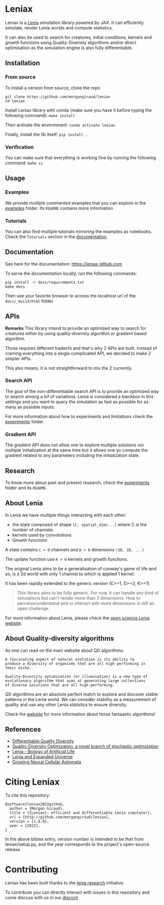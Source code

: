 # Leniax

Leniax is a [Lenia](https://chakazul.github.io/lenia.html) simulation library powered by JAX.
It can efficiently simulate, render Lenia worlds and compute statistics.

It can also be used to search for creatures, initial conditions, kernels and growth functions using Quality-Diveristy algorithms and/or direct optimisation as the simulation engine is also fully differentiable.

## Installation

### From source
To install a version from source, clone the repo
```
git clone https://github.com/morgangiraud/leniax
cd leniax
```

Install Leniax library with conda (make sure you have it before typing the following command): `make install`

Then activate the environment: `conda activate leniax`

Finally, install the lib itself: `pip install .`

### Verification
You can make sure that everything is working fine by running the following command: `make ci`

## Usage

### Examples
We provide multiple commented examples that you can explore in the [examples](examples) folder. Its `README` contains more information

### Tutorials
You can also find multiple tutorials mirroring the examples as notebooks. Check the `Tutorials` section in the [documentation](https://leniax.github.com).

## Documentation
See here for the documentation: https://leniax.github.com

To serve the documentation locally, run the following commands:
```
pip install -r docs/requirements.txt
make docs
```
Then use your favorite browser to access the localhost url of the `docs/_build/html` folder.

## APIs

**Remarks**
This library intend to provide an optimized way to search for creatures either by using quality-diveristy algorithm or gradient based algorithm.

Those requires different tradeofs and that's why 2 APIs are built. Instead of craming everything into a single complicated API, we decided to make 2 simpler APIs. 

This also means, it is not straightforward to mix the 2 currently.

### Search API
The goal of the non-differentiable search API is to provide an optimized way to search among a lof of variations.
Lenia is considered a blackbox in this settings and you want to query the simulation as fast as possible for as many as possible inputs.

For more information about how to experiments and limitations check the [experiments](experiments) folder.

### Gradient API
The gradient API does not allow one to explore multiple solutions nor multiple initialization at the same time but it allows one yo compute the gradient related to any parameters including the initialization state.

## Research
To know more about past and present research, check the [experiments](experiments) folder and its `README`.

## About Lenia
In Lenia we have multiple things interacting with each other:
- the state composed of shape `[C, spatial_dims...]` where C is the number of channels.
- kernels used by convolutions
- Growth functions

A state contains `C > 0` channels and `D > 0` dimensions `(1D, 2D, ...)`

The update function use  `K > 0` kernels and growth functions. 

The original Lenia aims to be a generalisation of conway's game of life and so, is a 2d world with only 1 channel to which is applied 1 kernel.

It has been rapidly extended to the generic version (C>=1, D>=2, K>=1).

> This library aims to be fully generic. For now, it can handle any kind of simulations but can't render more than 3 dimensions. How to perceive/understand and or interact with more dimensions is still an open challenge.

For more information about Lenia, please check the [open science Lenia website](https://openlenia.github.io/).

## About Quality-diversity algorithms
As one can read on the main website about QD algorithms:

```
A fascinating aspect of natural evolution is its ability to
produce a diversity of organisms that are all high performing in
their niche.

Quality-Diversity optimization (or illumination) is a new type of
evolutionary algorithm that aims at generating large collections
of diverse solutions that are all high-performing. 
```

QD algorithms are an absolute perfect match to explore and discover stable patterns in the Lenia world.  We can consider stability as a measurement of quality and use any other Lenia statistics to ensure diversity.

Check the [website](https://quality-diversity.github.io/) for more information about those fantaastic algorithms!

## References
- [Differentiable Quality Diversity](https://arxiv.org/abs/2106.03894)
- [Quality-Diversity Optimization: a novel branch of stochastic optimization](https://arxiv.org/abs/2012.04322)
- [Lenia - Biology of Artificial Life](https://arxiv.org/abs/1812.05433)
- [Lenia and Expanded Universe](https://arxiv.org/abs/2005.03742)
- [Growing Neural Cellular Automata](https://distill.pub/2020/growing-ca/)

# Citing Leniax
To cite this repository:
```
@software{leniax2022github,
  author = {Morgan Giraud},
  title = {{Leniax}: efficient and differentiable Lenia simulator},
  url = {http://github.com/morgangiraud/leniax},
  version = {1.0.0},
  year = {2022},
}
```

In the above bibtex entry, version number is intended to be that from leniax/setup.py, and the year corresponds to the project's open-source release.

# Contributing
Leniax has been built thanks to the [lenia research](https://lenia.world) initiative. 

To contribute you can directly interact with issues in this repository and come discuss with us in our [discord](https://discord.gg/4TFNnCkJta)